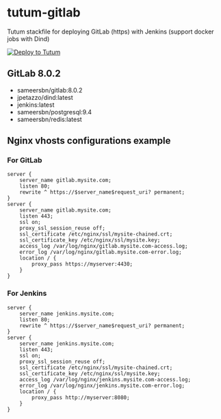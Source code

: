 # tutum-gitlab

Tutum stackfile for deploying GitLab (https) with Jenkins (support docker jobs with Dind)

[![Deploy to Tutum](https://s.tutum.co/deploy-to-tutum.svg)](https://dashboard.tutum.co/stack/deploy/)

## GitLab 8.0.2

- sameersbn/gitlab:8.0.2
- jpetazzo/dind:latest
- jenkins:latest
- sameersbn/postgresql:9.4
- sameersbn/redis:latest

## Nginx vhosts configurations example

### For GitLab

    server {
        server_name gitlab.mysite.com;
        listen 80;
        rewrite ^ https://$server_name$request_uri? permanent;
    }
    server {
        server_name gitlab.mysite.com;
        listen 443;
        ssl on;
        proxy_ssl_session_reuse off;
        ssl_certificate /etc/nginx/ssl/mysite-chained.crt;
        ssl_certificate_key /etc/nginx/ssl/mysite.key;
        access_log /var/log/nginx/gitlab.mysite.com-access.log;
        error_log /var/log/nginx/gitlab.mysite.com-error.log;
        location / {
            proxy_pass https://myserver:4430;
        }
    }

### For Jenkins

    server {
        server_name jenkins.mysite.com;
        listen 80;
        rewrite ^ https://$server_name$request_uri? permanent;
    }
    server {
        server_name jenkins.mysite.com;
        listen 443;
        ssl on;
        proxy_ssl_session_reuse off;
        ssl_certificate /etc/nginx/ssl/mysite-chained.crt;
        ssl_certificate_key /etc/nginx/ssl/mysite.key;
        access_log /var/log/nginx/jenkins.mysite.com-access.log;
        error_log /var/log/nginx/jenkins.mysite.com-error.log;
        location / {
            proxy_pass http://myserver:8080;
        }
    }